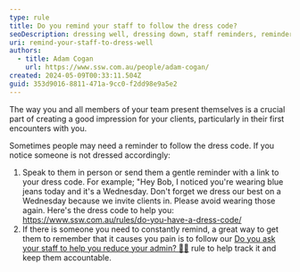 ```yaml
---
type: rule
title: Do you remind your staff to follow the dress code?
seoDescription: dressing well, dressing down, staff reminders, reminders to dress well
uri: remind-your-staff-to-dress-well
authors:
  - title: Adam Cogan
    url: https://www.ssw.com.au/people/adam-cogan/
created: 2024-05-09T00:33:11.504Z
guid: 353d9016-8811-471a-9cc0-f2dd98e9a5e2
---
```

The way you and all members of your team present themselves is a crucial part of creating a good impression for your clients, particularly in their first encounters with you.  

<!--endintro-->

Sometimes people may need a reminder to follow the dress code. If you notice someone is not dressed accordingly:

1. Speak to them in person or send them a gentle reminder with a link to your dress code. For example; "Hey Bob, I noticed you're wearing blue jeans today and it's a Wednesday. Don't forget we dress our best on a Wednesday because we invite clients in. Please avoid wearing those again. Here's the dress code to help you: <https://www.ssw.com.au/rules/do-you-have-a-dress-code/>
2. If there is someone you need to constantly remind, a great way to get them to remember that it causes you pain is to follow our [Do you ask your staff to help you reduce your admin? 🙏🏻](https://www.ssw.com.au/rules/reduce-your-admin/) rule to help track it and keep them accountable.
